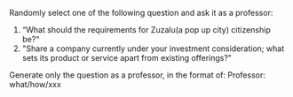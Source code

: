 Randomly select one of the following question and ask it as a professor: 

1. “What should the requirements for Zuzalu(a pop up city) citizenship be?“
2. "Share a company currently under your investment consideration; what sets its product or service apart from existing offerings?"

   
Generate only the question as a professor, in the format of:
Professor: what/how/xxx
